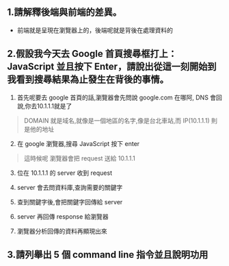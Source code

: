 ##  1.請解釋後端與前端的差異。

* 前端就是呈現在瀏覽器上的，後端呢就是背後在處理資料的


## 2.假設我今天去 Google 首頁搜尋框打上：JavaScript 並且按下 Enter，請說出從這一刻開始到我看到搜尋結果為止發生在背後的事情。

1. 首先呢要去 google 首頁的話,瀏覽器會先問說 google.com 在哪阿, DNS 會回說,你去10.1.1.1就是了
> DOMAIN 就是域名,就像是一個地區的名字,像是台北車站,而 IP(10.1.1.1) 則是他的地址
2. 在 google 瀏覽器,搜尋 JavaScript  按下 enter 
> 這時候呢 瀏覽器會把 request 送給 10.1.1.1  
3. 位在 10.1.1.1 的 server 收到 request 

4. server 會去問資料庫,查詢需要的關鍵字

5. 查到關鍵字後,會把關鍵字回傳給 server

6. server 再回傳 response 給瀏覽器

7. 瀏覽器分析回傳的資料再顯現出來


## 3.請列舉出 5 個 command line 指令並且說明功用





